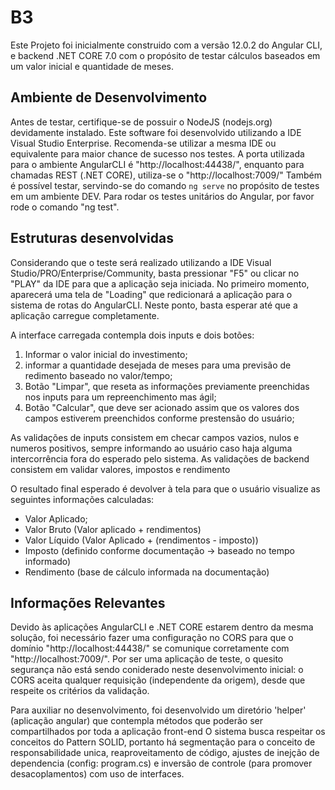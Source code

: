 # B3

Este Projeto foi inicialmente construido com a versão 12.0.2 do Angular CLI, e backend .NET CORE 7.0 com o propósito de testar cálculos baseados em um valor inicial e quantidade de meses.

## Ambiente de Desenvolvimento

Antes de testar, certifique-se de possuir o NodeJS (nodejs.org) devidamente instalado.
Este software foi desenvolvido utilizando a IDE Visual Studio Enterprise. Recomenda-se utilizar a mesma IDE ou equivalente para maior chance de sucesso nos testes.
A porta utilizada para o ambiente AngularCLI é "http://localhost:44438/", enquanto para chamadas REST (.NET CORE), utiliza-se o "http://localhost:7009/"
Também é possível testar, servindo-se do comando `ng serve` no propósito de testes em um ambiente DEV.
Para rodar os testes unitários do Angular, por favor rode o comando "ng test".

## Estruturas desenvolvidas
Considerando que o teste será realizado utilizando a IDE Visual Studio/PRO/Enterprise/Community, basta pressionar "F5" ou clicar no "PLAY" da IDE para que a aplicação seja iniciada.
No primeiro momento, aparecerá uma tela de "Loading" que redicionará a aplicação para o sistema de rotas do AngularCLI. Neste ponto, basta esperar até que a aplicação carregue completamente.

A interface carregada contempla dois inputs e dois botões:
1. Informar o valor inicial do investimento;
2. informar a quantidade desejada de meses para uma previsão de redimento baseado no valor/tempo;
3. Botão "Limpar", que reseta as informações previamente preenchidas nos inputs para um repreenchimento mas ágil;
4. Botão "Calcular", que deve ser acionado assim que os valores dos campos estiverem preenchidos conforme prestensão do usuário;
 
As validações de inputs consistem em checar campos vazios, nulos e numeros positivos, sempre informando ao usuário caso haja alguma intercorrência fora do esperado pelo sistema.
As validações de backend consistem em validar valores, impostos e rendimento

O resultado final esperado é devolver à tela para que o usuário visualize as seguintes informações calculadas:
 - Valor Aplicado;
 - Valor Bruto (Valor aplicado + rendimentos)
 - Valor Líquido (Valor Aplicado + (rendimentos - imposto))
 - Imposto (definido conforme documentação -> baseado no tempo informado)
 - Rendimento (base de cálculo informada na documentação)

 ## Informações Relevantes

 Devido às aplicações AngularCLI e .NET CORE estarem dentro da mesma solução, foi necessário fazer uma configuração no CORS para que o domínio "http://localhost:44438/" se comunique corretamente com "http://localhost:7009/".
 Por ser uma aplicação de teste, o quesito segurança não está sendo coniderado neste desenvolvimento inicial: o CORS aceita qualquer requisição (independente da origem), desde que respeite os critérios da validação.
 
 Para auxiliar no desenvolvimento, foi desenvolvido um diretório 'helper' (aplicação angular) que contempla métodos que poderão ser compartilhados por toda a aplicação front-end
 O sistema busca respeitar os conceitos do Pattern SOLID, portanto há segmentação para o conceito de responsabilidade unica, reaproveitamento de código, ajustes de inejção de dependencia (config: program.cs) e inversão de controle (para promover desacoplamentos) com uso de interfaces.
